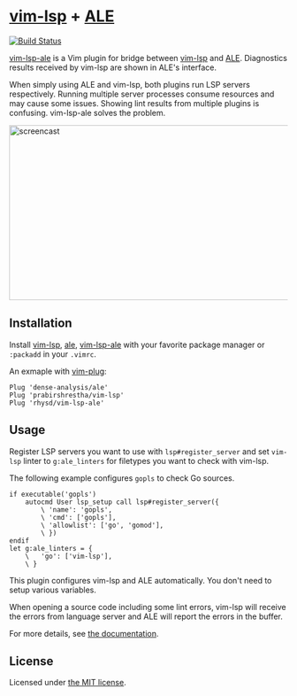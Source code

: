 [vim-lsp][] + [ALE][]
=====================
[![Build Status][ci-badge]][ci]

[vim-lsp-ale][] is a Vim plugin for bridge between [vim-lsp][] and [ALE][]. Diagnostics results received
by vim-lsp are shown in ALE's interface.

When simply using ALE and vim-lsp, both plugins run LSP servers respectively. Running multiple server processes
consume resources and may cause some issues. Showing lint results from multiple plugins is confusing.
vim-lsp-ale solves the problem.

<img alt="screencast" src="https://github.com/rhysd/ss/blob/master/vim-lsp-ale/main.gif?raw=true" width="582" height="316"/>

## Installation

Install [vim-lsp][], [ale][ALE], [vim-lsp-ale][] with your favorite package manager or `:packadd` in your `.vimrc`.

An exmaple with [vim-plug](https://github.com/junegunn/vim-plug):

```viml
Plug 'dense-analysis/ale'
Plug 'prabirshrestha/vim-lsp'
Plug 'rhysd/vim-lsp-ale'
```

## Usage

Register LSP servers you want to use with `lsp#register_server` and set `vim-lsp` linter to `g:ale_linters`
for filetypes you want to check with vim-lsp.

The following example configures `gopls` to check Go sources.

```vim
if executable('gopls')
    autocmd User lsp_setup call lsp#register_server({
        \ 'name': 'gopls',
        \ 'cmd': ['gopls'],
        \ 'allowlist': ['go', 'gomod'],
        \ })
endif
let g:ale_linters = {
    \   'go': ['vim-lsp'],
    \ }
```

This plugin configures vim-lsp and ALE automatically. You don't need to setup various variables.

When opening a source code including some lint errors, vim-lsp will receive the errors from language server
and ALE will report the errors in the buffer.

For more details, see [the documentation](./doc/vim-lsp-ale.txt).

## License

Licensed under [the MIT license](./LICENSE).

[vim-lsp]: https://github.com/prabirshrestha/vim-lsp
[ALE]: https://github.com/dense-analysis/ale
[vim-lsp-ale]: https://github.com/rhysd/vim-lsp-ale
[ci-badge]: https://github.com/rhysd/vim-lsp-ale/workflows/CI/badge.svg?branch=master&event=push
[ci]: https://github.com/rhysd/vim-lsp-ale/actions?query=workflow%3ACI+branch%3Amaster
